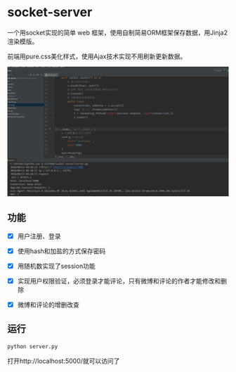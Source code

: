 # socket-server
一个用socket实现的简单 web 框架，使用自制简易ORM框架保存数据，用Jinja2渲染模版。

前端用pure.css美化样式，使用Ajax技术实现不用刷新更新数据。

![DEMO](https://github.com/yim7/socket-server/blob/master/demo.gif)

## 功能
- [x] 用户注册、登录

- [x] 使用hash和加盐的方式保存密码

- [x] 用随机数实现了session功能

- [x] 实现用户权限验证，必须登录才能评论，只有微博和评论的作者才能修改和删除

- [x] 微博和评论的增删改查

  

## 运行

```bash
python server.py
```

打开http://localhost:5000/就可以访问了

